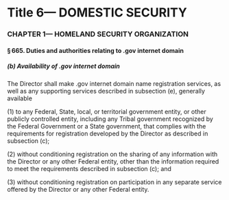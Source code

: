 
# Title 6— DOMESTIC SECURITY
### CHAPTER 1— HOMELAND SECURITY ORGANIZATION
#### § 665. Duties and authorities relating to .gov internet domain
##### (b) Availability of .gov internet domain

The Director shall make .gov internet domain name registration services, as well as any supporting services described in subsection (e), generally available

(1) to any Federal, State, local, or territorial government entity, or other publicly controlled entity, including any Tribal government recognized by the Federal Government or a State government, that complies with the requirements for registration developed by the Director as described in subsection (c);

(2) without conditioning registration on the sharing of any information with the Director or any other Federal entity, other than the information required to meet the requirements described in subsection (c); and

(3) without conditioning registration on participation in any separate service offered by the Director or any other Federal entity.
